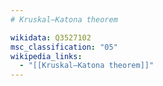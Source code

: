 ```yaml
---
# Kruskal–Katona theorem

wikidata: Q3527102
msc_classification: "05"
wikipedia_links:
  - "[[Kruskal–Katona theorem]]"
---
```

